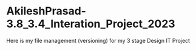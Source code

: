 # AkileshPrasad-3.8_3.4_Interation_Project_2023
Here is my file management (versioning) for my 3 stage Design IT Project
